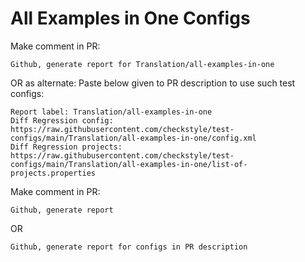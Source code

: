 # All Examples in One Configs
Make comment in PR:
```
Github, generate report for Translation/all-examples-in-one
```
OR as alternate:
Paste below given to PR description to use such test configs:
```
Report label: Translation/all-examples-in-one
Diff Regression config: https://raw.githubusercontent.com/checkstyle/test-configs/main/Translation/all-examples-in-one/config.xml
Diff Regression projects: https://raw.githubusercontent.com/checkstyle/test-configs/main/Translation/all-examples-in-one/list-of-projects.properties
```
Make comment in PR:
```
Github, generate report
```
OR
```
Github, generate report for configs in PR description
```
